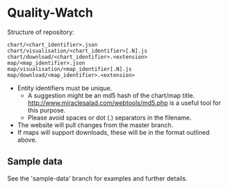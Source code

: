 Quality-Watch
=============

Structure of repository:

    chart/<chart_identifier>.json
    chart/visualisation/<chart_identifier>[.N].js
    chart/download/<chart_identifier>.<extension>
    map/<map_identifier>.json
    map/visualisation/<map_identifier[.N].js
    map/download/<map_identifier>.<extension>

* Entity identifiers must be unique.
  * A suggestion might be an md5 hash of the chart/map title.
  http://www.miraclesalad.com/webtools/md5.php is a useful tool for this purpose.
  * Please avoid spaces or dot (.) separators in the filename.
* The website will pull changes from the master branch.
* If maps will support downloads, these will be in the format outlined above.

## Sample data

See the 'sample-data' branch for examples and further details.
